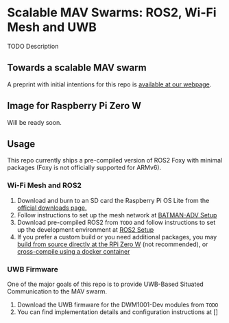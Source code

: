 # Scalable MAV Swarms: ROS2, Wi-Fi Mesh and UWB

TODO Description

## Towards a scalable MAV swarm

A preprint with initial intentions for this repo is [available at our webpage](https://tiers.utu.fi/paper/queralta2021telloswarm).

## Image for Raspberry Pi Zero W

Will be ready soon.

## Usage

This repo currently ships a pre-compiled version of ROS2 Foxy with minimal packages (Foxy is not officially supported for ARMv6).

### Wi-Fi Mesh and ROS2

1. Download and burn to an SD card the Raspberry Pi OS Lite from the [official downloads page.](https://www.raspberrypi.org/software/operating-systems/)
2. Follow instructions to set up the mesh network at [BATMAN-ADV Setup](/batman-adv-setup)
3. Download pre-compiled ROS2 from `TODO` and follow instructions to set up the development environment at [ROS2 Setup](/ros2)
4. If you prefer a custom build or you need additional packages, you may [build from source directly at the RPi Zero W](/ros2/local-compilation) (not recommended), or [cross-compile using a docker container](/ros2/cross-compilation)

### UWB Firmware

One of the major goals of this repo is to provide UWB-Based Situated Communication to the MAV swarm.

1. Download the UWB firmware for the DWM1001-Dev modules from `TODO`
2. You can find implementation details and configuration instructions at []
